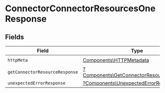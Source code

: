 # ConnectorConnectorResourcesOneResponse


## Fields

| Field                                                                                               | Type                                                                                                | Required                                                                                            | Description                                                                                         |
| --------------------------------------------------------------------------------------------------- | --------------------------------------------------------------------------------------------------- | --------------------------------------------------------------------------------------------------- | --------------------------------------------------------------------------------------------------- |
| `httpMeta`                                                                                          | [Components\HTTPMetadata](../../Models/Components/HTTPMetadata.md)                                  | :heavy_check_mark:                                                                                  | N/A                                                                                                 |
| `getConnectorResourceResponse`                                                                      | [?Components\GetConnectorResourceResponse](../../Models/Components/GetConnectorResourceResponse.md) | :heavy_minus_sign:                                                                                  | ConnectorResources                                                                                  |
| `unexpectedErrorResponse`                                                                           | [?Components\UnexpectedErrorResponse](../../Models/Components/UnexpectedErrorResponse.md)           | :heavy_minus_sign:                                                                                  | Unexpected error                                                                                    |